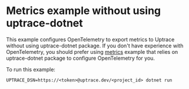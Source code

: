 # Metrics example without using uptrace-dotnet

This example configures OpenTelemetry to export metrics to Uptrace without using uptrace-dotnet
package. If you don't have experience with OpenTelemetry, you should prefer using
[metrics](../metrics) example that relies on uptrace-dotnet package to configure OpenTelemetry for
you.

To run this example:

```shell
UPTRACE_DSN=https://<token>@uptrace.dev/<project_id> dotnet run
```

